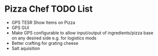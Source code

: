 # Pizza Chef TODO List
- GPS TESR Show Items on Pizza
- GPS GUI
- Make GPS configurable to allow input/output of ingredients/pizza base on any desired side e.g. for logistics mods
- Better crafting for grating cheese
- Salt aquisition